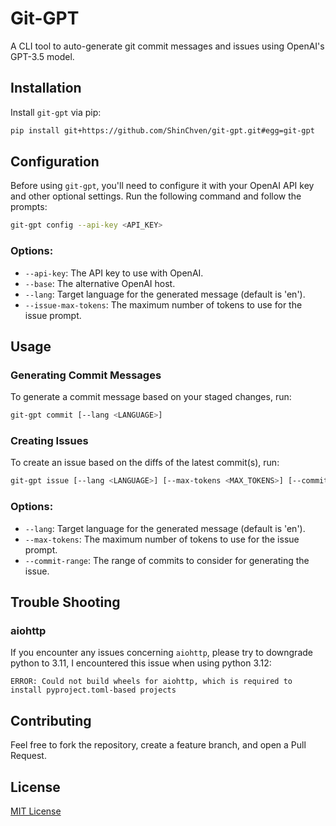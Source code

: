 # Git-GPT

A CLI tool to auto-generate git commit messages and issues using OpenAI's GPT-3.5 model.

## Installation

Install `git-gpt` via pip:

```bash
pip install git+https://github.com/ShinChven/git-gpt.git#egg=git-gpt
```

## Configuration

Before using `git-gpt`, you'll need to configure it with your OpenAI API key and other optional settings. Run the following command and follow the prompts:

```bash
git-gpt config --api-key <API_KEY>
```

### Options:
- `--api-key`: The API key to use with OpenAI.
- `--base`: The alternative OpenAI host.
- `--lang`: Target language for the generated message (default is 'en').
- `--issue-max-tokens`: The maximum number of tokens to use for the issue prompt.

## Usage

### Generating Commit Messages

To generate a commit message based on your staged changes, run:

```bash
git-gpt commit [--lang <LANGUAGE>]
```

### Creating Issues

To create an issue based on the diffs of the latest commit(s), run:

```bash
git-gpt issue [--lang <LANGUAGE>] [--max-tokens <MAX_TOKENS>] [--commit-range <COMMIT_RANGE>]
```

### Options:
- `--lang`: Target language for the generated message (default is 'en').
- `--max-tokens`: The maximum number of tokens to use for the issue prompt.
- `--commit-range`: The range of commits to consider for generating the issue.

## Trouble Shooting

### aiohttp

If you encounter any issues concerning `aiohttp`, please try to downgrade python to 3.11, I encountered this issue when using python 3.12:

```log
ERROR: Could not build wheels for aiohttp, which is required to install pyproject.toml-based projects
```

## Contributing

Feel free to fork the repository, create a feature branch, and open a Pull Request.

## License

[MIT License](LICENSE)
